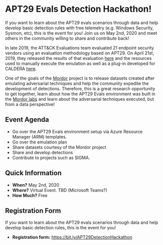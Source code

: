 # APT29 Evals Detection Hackathon!

If you want to learn about the APT29 evals scenarios through data and help develop basic detection rules with free telemetry (e.g. Windows Security, Sysmon, etc), this is the event for you! Join us on May 2nd, 2020 and meet others in the community willing to share and contribute back!

In late 2019, the ATT&CK Evaluations team evaluated 21 endpoint security vendors using an evaluation methodology based on APT29. On April 21st, 2019, they released the results of that evaluation [here](https://attackevals.mitre.org/evaluations.html?round=APT2) and the resources used to manually execute the emulation as well as a plug-in developed for CALDERA [here](https://github.com/mitre-attack/attack-arsenal/tree/master/adversary_emulation/APT29).

One of the goals of the [Mordor](https://mordordatasets.com) project is to release datasets created after emulating adversarial techniques and help the community expedite the development of detections. Therefore, this is a great research opportunity to get together, learn about how the APT29 Evals environment was built in the [Mordor labs](https://github.com/OTRF/mordor-labs/tree/master/environments/attack-evals/apt29) and learn about the adversarial techniques executed, but from a data perspective!

## Event Agenda

* Go over the APT29 Evals environment setup via Azure Resource Manager (ARM) templates.
* Go over the emulation plan
* Share datasets courtesy of the Mordor project
* Share and develop detections
* Contribute to projects such as SIGMA.

## Quick Information
* **When?** May 2nd, 2020
* **Where?** Virtual Event. TBD (Microsoft Teams?)
* **How Much?** Free

## Registration Form
If you want to learn about the APT29 evals scenarios through data and help develop basic detection rules, this is the event for you!

* **Registration form:** https://bit.ly/APT29DetectionHackathon

